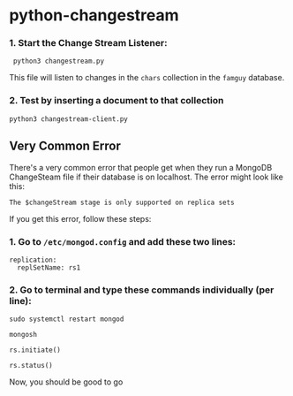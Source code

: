 # python-changestream

### 1. Start the Change Stream Listener:
    
     python3 changestream.py
     
This file will listen to changes in the `chars` collection in the `famguy` database.
     
### 2. Test by inserting a document to that collection

    python3 changestream-client.py
    
    
    
## Very Common Error
There's a very common error that people get when they run a MongoDB ChangeSteam file if their database is on localhost. The error might look like this: 

    The $changeStream stage is only supported on replica sets
    
If you get this error, follow these steps:

  ### 1. Go to `/etc/mongod.config` and add these two lines:
    
    replication:
      replSetName: rs1
      
  ### 2. Go to terminal and type these commands individually (per line):
  
    sudo systemctl restart mongod 
    
    mongosh
    
    rs.initiate()
    
    rs.status()
    
 Now, you should be good to go
